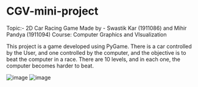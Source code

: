# CGV-mini-project

Topic:- 2D Car Racing Game
Made by - Swastik Kar (1911086) and Mihir Pandya (1911094)
Course: Computer Graphics and VIsualization

This project is a game developed using PyGame.
There is a car controlled by the User, and one controlled by the computer, and the objective is to beat the computer in a race.
There are 10 levels, and in each one, the computer becomes harder to beat.

![image](https://user-images.githubusercontent.com/62107871/144193174-8d921561-401e-429f-bbd2-d316d673e7cd.png)
![image](https://user-images.githubusercontent.com/62107871/144193193-f62d146a-ba75-44d2-ace4-9a965c7c1a20.png)
